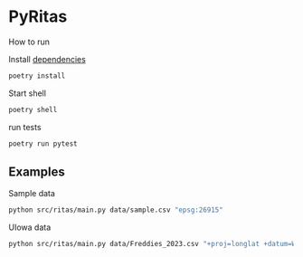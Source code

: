 # PyRitas

How to run

Install [dependencies](https://python-poetry.org/docs/basic-usage/#installing-dependencies)

```bash
poetry install
```

Start shell

```bash
poetry shell
```

run tests

```bash
poetry run pytest
```

## Examples

Sample data

```bash
python src/ritas/main.py data/sample.csv "epsg:26915"
```

UIowa data

```bash
python src/ritas/main.py data/Freddies_2023.csv "+proj=longlat +datum=WGS84 +no_defs"
```
